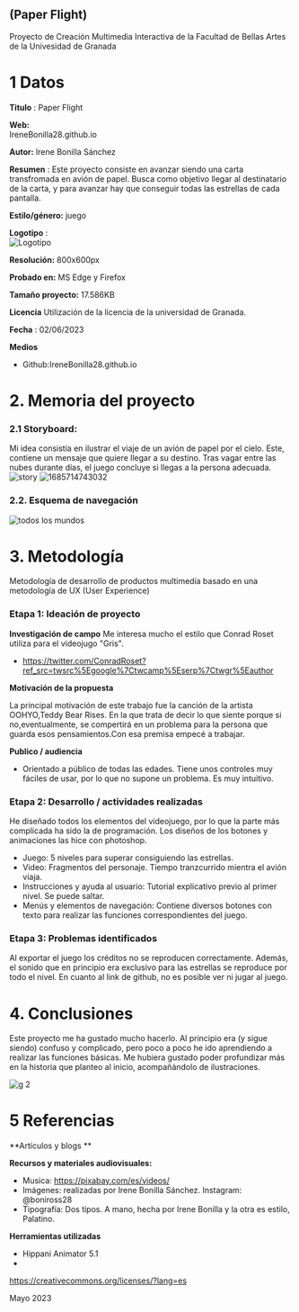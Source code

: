 ## (Paper Flight)

Proyecto de Creación Multimedia Interactiva de la  Facultad de Bellas Artes de la Univesidad de Granada



# 1 Datos 



**Titulo** : Paper Flight

**Web:**   
IreneBonilla28.github.io 

**Autor:**  Irene Bonilla Sánchez

**Resumen** : Este proyecto consiste en avanzar siendo una carta transfromada en avión de papel. Busca como objetivo llegar al destinatario de la carta, y para avanzar hay que conseguir todas las estrellas de cada pantalla.

**Estilo/género:**   juego 

**Logotipo** :  
![Logotipo](https://github.com/IreneBonilla28/IreneBonilla28.github.io/assets/135323759/e04afe27-2eaa-4a42-a367-c67acb92bcee)



**Resolución:** 800x600px 

**Probado en:**    MS Edge y Firefox

**Tamaño proyecto:** 17.586KB

**Licencia** Utilización de la licencia de la universidad de Granada.

**Fecha** : 02/06/2023

**Medios** 

- Github:IreneBonilla28.github.io 




# 2. Memoria del proyecto 

### 2.1 Storyboard: 
Mi idea consistía en ilustrar el viaje de un avión de papel por el cielo. Este, contiene un mensaje que quiere llegar a su destino. Tras vagar entre las nubes durante días, el juego concluye si llegas a la persona adecuada. 
![story](https://github.com/IreneBonilla28/IreneBonilla28.github.io/assets/135323759/17bfa22f-5a62-435c-8387-514eab0a590a)
![1685714743032](https://github.com/IreneBonilla28/IreneBonilla28.github.io/assets/135323759/60b8b248-48d8-4162-ac21-b5754f23a29c)





### 2.2. Esquema de navegación 







![todos los mundos](https://github.com/IreneBonilla28/IreneBonilla28.github.io/assets/135323759/84b52d0c-d8cc-43f1-a99a-23d797854a96)




# 3. Metodología

Metodología de desarrollo de productos multimedia basado en una metodología de UX (User Experience)



### Etapa 1: Ideación de proyecto

**Investigación de campo** Me interesa mucho el estilo que Conrad Roset utiliza para el videojugo "Gris".

- https://twitter.com/ConradRoset?ref_src=twsrc%5Egoogle%7Ctwcamp%5Eserp%7Ctwgr%5Eauthor


**Motivación de la propuesta** 

La principal motivación de este trabajo fue la canción de la artista OOHYO,Teddy Bear Rises. En la que trata de decir lo que siente porque si no,eventualmente, se compertirá en un problema para la persona que guarda esos pensamientos.Con esa premisa empecé a trabajar.



**Publico / audiencia**

- Orientado a público de todas las edades. Tiene unos controles muy fáciles de usar, por lo que no supone un problema. Es muy intuitivo.





### Etapa 2: Desarrollo / actividades realizadas

He diseñado todos los elementos del videojuego, por lo que la parte más complicada ha sido la de programación.
Los diseños de los botones y animaciones las hice con photoshop.
- Juego: 5 niveles para superar consiguiendo las estrellas.
- Video: Fragmentos del personaje. Tiempo tranzcurrido mientra el avión viaja.
- Instrucciones y ayuda al usuario: Tutorial explicativo previo al primer nivel. Se puede saltar.
- Menús y elementos de navegación: Contiene diversos botones con texto para realizar las funciones correspondientes del juego.



### Etapa 3: Problemas identificados

Al exportar el juego los créditos no se reproducen correctamente. Además, el sonido que en principio era exclusivo para las estrellas se reproduce por todo el nivel.
En cuanto al link de github, no es posible ver ni jugar al juego. 



# 4. Conclusiones 
Este proyecto me ha gustado mucho hacerlo. Al principio era (y sigue siendo) confuso y complicado, pero poco a poco he ido aprendiendo a realizar las funciones básicas.
Me hubiera gustado poder profundizar más en la historia que planteo al inicio, acompañándolo de ilustraciones.




![g 2](https://github.com/IreneBonilla28/IreneBonilla28.github.io/assets/135323759/94cf09b1-c014-4517-b152-8cc12bd3344b)



# 5 Referencias 

**Artículos y blogs ** 


**Recursos y materiales audiovisuales:**

* Musica:  https://pixabay.com/es/videos/
* Imágenes:  realizadas por Irene Bonilla Sánchez. Instagram: @boniross28
* Tipografía: Dos tipos. A mano, hecha por Irene Bonilla y la otra es estilo, Palatino.

**Herramientas utilizadas**

- Hippani Animator 5.1
-





https://creativecommons.org/licenses/?lang=es

Mayo 2023
